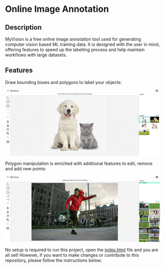 # Online Image Annotation

## Description

MyVision is a free online image annotation tool used for generating computer vision based ML training data. It is designed with the user in mind, offering features to speed up the labelling process and help maintain workflows with large datasets.

## Features

Draw bounding boxes and polygons to label your objects:
<p align="center">
    <img width="1000" src="./readme/gifs/2020-07-06 23-41-06.gif" alt="Logo">
</p>

Polygon manipulation is enriched with additional features to edit, remove and add new points:

<p align="center">
    <img width="1000" src="./readme/gifs/ezgif.com-gif-maker 3.gif" alt="Logo">
</p>
<!--
Supported dataset formats:
--><!--
<p align="center">
    <img width="90%" style="margin-left: 5%" src="./readme/images/table3.png" alt="Logo">    
</p>
-->
<!--
Annotating objects can be a difficult task... You can skip all the hard work and use a pre-trained machine learning model to automatically annotate the objects for you. MyVision leverages the popular 'COCO-SSD' model to generate bounding boxes for your images and by operating locally on your browser - retain all data within the privacy of your computer:
-->
<!--
<p align="center">
    <img width="1000" src="./readme/gifs/2020-07-08 00-13-39.gif" alt="Logo">
</p>
-->
<!--
You can import existing annotation projects and continue working on them in MyVision. This process can also be used to convert datasets from one format to another:

<p align="center">
    <img width="1000" src="./readme/gifs/ezgif.com-gif-maker 4.gif" alt="Logo">
</p>

-->

## Local setup
<!-- link to the file or bring the screen up to there -->
No setup is required to run this project, open the [index.html](src/index.html) file and you are all set! However, if you want to make changes or contribute to this repository, please follow the instructions below:
